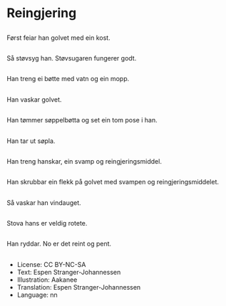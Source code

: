 # Reingjering

##
Først feiar han golvet med ein kost.

##
Så støvsyg han. Støvsugaren fungerer godt.

##
Han treng ei bøtte med vatn og ein mopp.

##
Han vaskar golvet.

##
Han tømmer søppelbøtta og set ein tom pose i han.

##
Han tar ut søpla.

##
Han treng hanskar, ein svamp og reingjeringsmiddel.

##
Han skrubbar ein flekk på golvet med svampen og reingjeringsmiddelet.

##
Så vaskar han vindauget.

##
Stova hans er veldig rotete.

##
Han ryddar. No er det reint og pent.

##
* License: CC BY-NC-SA
* Text: Espen Stranger-Johannessen
* Illustration: Aakanee
* Translation: Espen Stranger-Johannessen
* Language: nn
